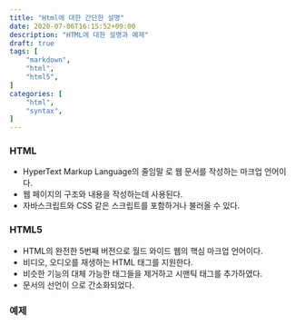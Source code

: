 ```yaml
---
title: "Html에 대한 간단한 설명"
date: 2020-07-06T16:15:52+09:00
description: "HTML에 대한 설명과 예제"
draft: true
tags: [
    "markdown",
    "html",
    "html5",
]
categories: [
    "html",
    "syntax",
]
---
```


### **HTML**

- HyperText Markup Language의 줄임말 로 웹 문서를 작성하는 마크업 언어이다.
- 웹 페이지의 구조와 내용을 작성하는데 사용된다.
- 자바스크립트와 CSS 같은 스크립트를 포함하거나 불러올 수 있다.

### **HTML5**

- HTML의 완전한 5번째 버전으로 월드 와이드 웹의 핵심 마크업 언어이다.
- 비디오, 오디오를 재생하는 HTML 태그를 지원한다.
- 비슷한 기능의 대체 가능한 태그들을 제거하고 시맨틱 태그를 추가하였다.
- 문서의 선언이 으로 간소화되었다.

### **예제**

<script src="https://gist.github.com/Meantint/da620b6e34ca682bc4a893d1f6ef8439.js"></script>